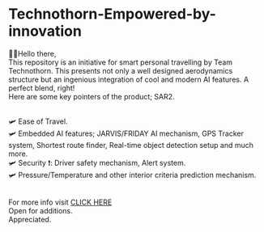 # Technothorn-Empowered-by-innovation
🙋‍♀️Hello there, <br>
This repository is an initiative for smart personal travelling by Team Technothorn. This presents not only a well designed aerodynamics structure but an ingenious integration of cool and modern AI features. A perfect blend, right! <br>
Here are some key pointers of the product; SAR2. <br><br>

🛩️ Ease of Travel.<br>
🛩️ Embedded AI features; JARVIS/FRIDAY AI mechanism, GPS Tracker system, Shortest route finder, Real-time object detection setup and much more.<br>
🛩️ Security ❗: Driver safety mechanism, Alert system.<br>
🛩️ Pressure/Temperature and other interior criteria prediction mechanism.<br> 


 <br>
 For more info visit <a href = "https://aditi1122000.github.io/Technothorn.io/" > CLICK HERE </a><br>
 Open for additions.<br>
 Appreciated.
